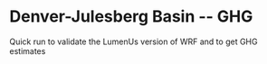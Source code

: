 # Denver-Julesberg Basin -- GHG
Quick run to validate the LumenUs version of WRF and to get GHG estimates
